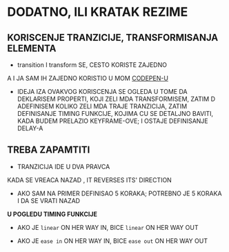 # DODATNO, ILI KRATAK REZIME

## KORISCENJE TRANZICIJE, TRANSFORMISANJA ELEMENTA

- transition I transform SE, CESTO KORISTE ZAJEDNO

A I JA SAM IH ZAJEDNO KORISTIO U MOM [CODEPEN-U](https://codepen.io/RadeIsRade/pen/MxyZNV)

- IDEJA IZA OVAKVOG KORISCENJA SE OGLEDA U TOME DA DEKLARISEM PROPERTI, KOJI ZELI MDA TRANSFORMISEM, ZATIM D ADEFINISEM KOLIKO ZELI MDA TRAJE TRANZICIJA, ZATIM DEFINISANJE TIMING FUNKCIJE, KOJIMA CU SE DETALJNO BAVITI, KADA BUDEM PRELAZIO KEYFRAME-OVE; I OSTAJE DEFINISANJE DELAY-A

## TREBA ZAPAMTITI

- TRANZICIJA IDE U DVA PRAVCA

KADA SE VREACA NAZAD , IT REVERSES ITS' DIRECTION

- AKO SAM NA PRIMER DEFINISAO 5 KORAKA; POTREBNO JE 5 KORAKA I DA SE VRATI NAZAD

**U POGLEDU TIMING FUNKCIJE**

- AKO JE `linear` ON HER WAY IN, BICE `linear` ON HER WAY OUT

- AKO JE `ease in` ON HER WAY IN, BICE `ease out` ON HER WAY OUT
